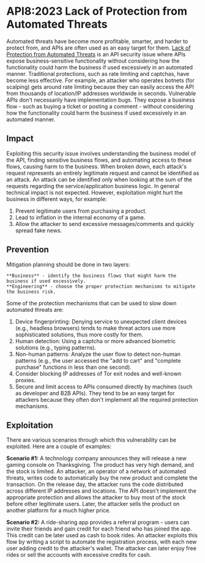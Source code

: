 # API8:2023 Lack of Protection from Automated Threats

Automated threats have become more profitable, smarter, and harder to protect from, and APIs are often used as an easy target for them. [Lack of Protection from Automated Threats](https://github.com/OWASP/API-Security/blob/master/2023/en/src/0xa8-lack-of-protection-from-automated-threats.md) is an API security issue where APIs expose business-sensitive functionality without considering how the functionality could harm the business if used excessively in an automated manner. Traditional protections, such as rate limiting and captchas, have become less effective. For example, an attacker who operates botnets (for scalping) gets around rate limiting because they can easily access the API from thousands of location/IP addresses worldwide in seconds. Vulnerable APIs don't necessarily have implementation bugs. They expose a business flow - such as buying a ticket or posting a comment - without considering how the functionality could harm the business if used excessively in an automated manner.

## Impact

Exploiting this security issue involves understanding the business model of the API, finding sensitive business flows, and automating access to these flows, causing harm to the business. When broken down, each attack's request represents an entirely legitimate request and cannot be identified as an attack. An attack can be identified only when looking at the sum of the requests regarding the service/application business logic. In general technical impact is not expected. However, exploitation might hurt the business in different ways, for example:

1. Prevent legitimate users from purchasing a product.
2. Lead to inflation in the internal economy of a game.
3. Allow the attacker to send excessive messages/comments and quickly spread fake news.

## Prevention

Mitigation planning should be done in two layers:

    **Business** - identify the business flows that might harm the business if used excessively.
    **Engineering** - choose the proper protection mechanisms to mitigate the business risk.

Some of the protection mechanisms that can be used to slow down automated threats are:

1. Device fingerprinting: Denying service to unexpected client devices (e.g., headless browsers) tends to make threat actors use more sophisticated solutions, thus more costly for them.
2. Human detection: Using a captcha or more advanced biometric solutions (e.g., typing patterns).
3. Non-human patterns: Analyze the user flow to detect non-human patterns (e.g., the user accessed the "add to cart" and "complete purchase" functions in less than one second).
4. Consider blocking IP addresses of Tor exit nodes and well-known proxies.
5. Secure and limit access to APIs consumed directly by machines (such as developer and B2B APIs). They tend to be an easy target for attackers because they often don't implement all the required protection mechanisms.

## Exploitation

There are various scenarios through which this vulnerability can be exploited. Here are a couple of examples:

**Scenario #1:** A technology company announces they will release a new gaming console on Thanksgiving. The product has very high demand, and the stock is limited. An attacker, an operator of a network of automated threats, writes code to automatically buy the new product and complete the transaction. On the release day, the attacker runs the code distributed across different IP addresses and locations. The API doesn't implement the appropriate protection and allows the attacker to buy most of the stock before other legitimate users. Later, the attacker sells the product on another platform for a much higher price.

**Scenario #2:** A ride-sharing app provides a referral program - users can invite their friends and gain credit for each friend who has joined the app. This credit can be later used as cash to book rides. An attacker exploits this flow by writing a script to automate the registration process, with each new user adding credit to the attacker's wallet. The attacker can later enjoy free rides or sell the accounts with excessive credits for cash.
